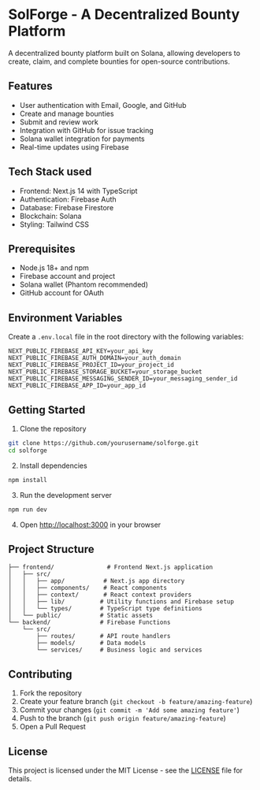 # SolForge - A Decentralized Bounty Platform

A decentralized bounty platform built on Solana, allowing developers to create, claim, and complete bounties for open-source contributions.

## Features

- User authentication with Email, Google, and GitHub
- Create and manage bounties
- Submit and review work
- Integration with GitHub for issue tracking
- Solana wallet integration for payments
- Real-time updates using Firebase

## Tech Stack used

- Frontend: Next.js 14 with TypeScript
- Authentication: Firebase Auth
- Database: Firebase Firestore
- Blockchain: Solana
- Styling: Tailwind CSS

## Prerequisites

- Node.js 18+ and npm
- Firebase account and project
- Solana wallet (Phantom recommended)
- GitHub account for OAuth

## Environment Variables

Create a `.env.local` file in the root directory with the following variables:

```env
NEXT_PUBLIC_FIREBASE_API_KEY=your_api_key
NEXT_PUBLIC_FIREBASE_AUTH_DOMAIN=your_auth_domain
NEXT_PUBLIC_FIREBASE_PROJECT_ID=your_project_id
NEXT_PUBLIC_FIREBASE_STORAGE_BUCKET=your_storage_bucket
NEXT_PUBLIC_FIREBASE_MESSAGING_SENDER_ID=your_messaging_sender_id
NEXT_PUBLIC_FIREBASE_APP_ID=your_app_id
```

## Getting Started

1. Clone the repository
```bash
git clone https://github.com/yourusername/solforge.git
cd solforge
```

2. Install dependencies
```bash
npm install
```

3. Run the development server
```bash
npm run dev
```

4. Open [http://localhost:3000](http://localhost:3000) in your browser

## Project Structure

```
├── frontend/               # Frontend Next.js application
│   ├── src/
│   │   ├── app/           # Next.js app directory
│   │   ├── components/    # React components
│   │   ├── context/       # React context providers
│   │   ├── lib/          # Utility functions and Firebase setup
│   │   └── types/        # TypeScript type definitions
│   └── public/           # Static assets
└── backend/              # Firebase Functions
    └── src/
        ├── routes/       # API route handlers
        ├── models/       # Data models
        └── services/     # Business logic and services
```

## Contributing

1. Fork the repository
2. Create your feature branch (`git checkout -b feature/amazing-feature`)
3. Commit your changes (`git commit -m 'Add some amazing feature'`)
4. Push to the branch (`git push origin feature/amazing-feature`)
5. Open a Pull Request

## License

This project is licensed under the MIT License - see the [LICENSE](LICENSE) file for details. 
